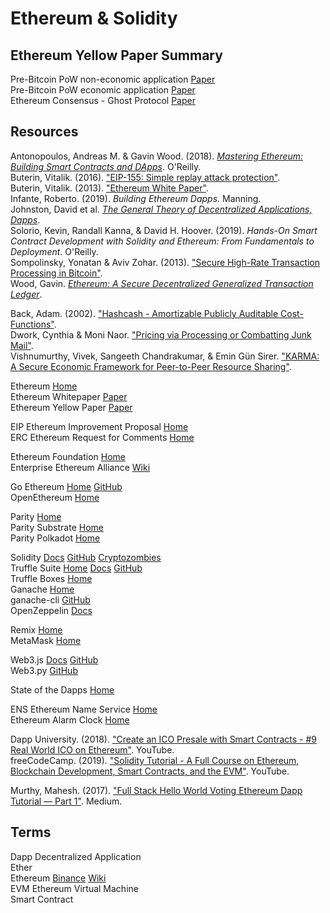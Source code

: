 # Ethereum & Solidity


## Ethereum Yellow Paper Summary

Pre-Bitcoin PoW non-economic application [Paper](http://www.wisdom.weizmann.ac.il/~naor/PAPERS/pvp.pdf)<br>
Pre-Bitcoin PoW economic application [Paper](https://www.cs.cornell.edu/people/egs/papers/karma.pdf)<br>
Ethereum Consensus - Ghost Protocol [Paper](https://eprint.iacr.org/2013/881)<br>

## Resources

Antonopoulos, Andreas M. & Gavin Wood. (2018). [_Mastering Ethereum: Building Smart Contracts and DApps_](https://github.com/ethereumbook/ethereumbook.git). O'Reilly.<br>
Buterin, Vitalik. (2016). ["EIP-155: Simple replay attack protection"](https://eips.ethereum.org/EIPS/eip-155).<br>
Buterin, Vitalik. (2013). ["Ethereum White Paper"](https://ethereum.org/whitepaper/).<br>
Infante, Roberto. (2019). _Building Ethereum Dapps_. Manning.<br>
Johnston, David et al. [_The General Theory of Decentralized Applications, Dapps_](https://github.com/DavidJohnstonCEO/DecentralizedApplications).<br>
Solorio, Kevin, Randall Kanna, & David H. Hoover. (2019). _Hands-On Smart Contract Development with Solidity and Ethereum: From Fundamentals to Deployment_. O'Reilly.<br>
Sompolinsky, Yonatan & Aviv Zohar. (2013). ["Secure High-Rate Transaction Processing in Bitcoin"](https://eprint.iacr.org/2013/881).<br>
Wood, Gavin. [_Ethereum: A Secure Decentralized Generalized Transaction Ledger_](https://ethereum.github.io/yellowpaper/paper.pdf).<br>

Back, Adam. (2002). ["Hashcash - Amortizable Publicly Auditable Cost-Functions"](http://www.hashcash.org/papers/amortizable.pdf).<br>
Dwork, Cynthia & Moni Naor. ["Pricing via Processing or Combatting Junk Mail"](http://www.wisdom.weizmann.ac.il/~naor/PAPERS/pvp.pdf).<br>
Vishnumurthy, Vivek, Sangeeth Chandrakumar, & Emin Gün Sirer. ["KARMA: A Secure Economic Framework for Peer-to-Peer Resource Sharing"](https://www.cs.cornell.edu/people/egs/papers/karma.pdf).<br>

Ethereum [Home](https://ethereum.org/en/)<br>
Ethereum Whitepaper [Paper](https://ethereum.org/whitepaper/)<br>
Ethereum Yellow Paper [Paper](https://ethereum.github.io/yellowpaper/paper.pdf)<br>

EIP Ethereum Improvement Proposal [Home](https://eips.ethereum.org)<br>
ERC Ethereum Request for Comments [Home](https://eips.ethereum.org/erc)<br>

Ethereum Foundation [Home](https://ethereum.foundation)<br>
Enterprise Ethereum Alliance [Wiki](https://entethalliance.org)<br>

Go Ethereum [Home](https://geth.ethereum.org) [GitHub](https://github.com/ethereum/go-ethereum)<br>
OpenEthereum [Home](https://openethereum.org)<br>

Parity [Home](https://www.parity.io)<br>
Parity Substrate [Home](https://www.parity.io/technologies/substrate/)<br>
Parity Polkadot [Home](https://polkadot.network)<br>

Solidity [Docs](https://docs.soliditylang.org/en/latest/) [GitHub](https://github.com/ethereum/solidity.git) [Cryptozombies](https://cryptozombies.io)<br>
Truffle Suite [Home](https://www.trufflesuite.com) [Docs](https://www.trufflesuite.com/docs) [GitHub](https://github.com/trufflesuite/truffle)<br>
Truffle Boxes [Home](https://www.trufflesuite.com/boxes)<br>
Ganache [Home](https://www.trufflesuite.com/ganache)<br>
ganache-cli [GitHub](https://github.com/trufflesuite/ganache-cli/)<br>
OpenZeppelin [Docs](https://docs.openzeppelin.com/openzeppelin/)<br>

Remix [Home](https://remix-project.org/)<br>
MetaMask [Home](https://metamask.io/)<br>

Web3.js [Docs](https://web3js.readthedocs.io/en/v1.3.4/) [GitHub](https://github.com/ChainSafe/web3.js)<br>
Web3.py [GitHub](https://github.com/ethereum/web3.py.git)<br>

State of the Dapps [Home](https://www.stateofthedapps.com)<br>

ENS Ethereum Name Service [Home](https://ens.domains)<br>
Ethereum Alarm Clock [Home](https://www.ethereum-alarm-clock.com)<br>

Dapp University. (2018). ["Create an ICO Presale with Smart Contracts - #9 Real World ICO on Ethereum"](https://www.youtube.com/watch?v=uPeRwDvkuCs). YouTube.<br>
freeCodeCamp. (2019). ["Solidity Tutorial - A Full Course on Ethereum, Blockchain Development, Smart Contracts, and the EVM"](https://www.youtube.com/watch?v=ipwxYa-F1uY). YouTube.<br>

Murthy, Mahesh. (2017). ["Full Stack Hello World Voting Ethereum Dapp Tutorial — Part 1"](https://medium.com/@mvmurthy/full-stack-hello-world-voting-ethereum-dapp-tutorial-part-1-40d2d0d807c2). Medium.<br>



## Terms

Dapp Decentralized Application<br>
Ether<br>
Ethereum [Binance](https://academy.binance.com/en/articles/what-is-ethereum) [Wiki](https://en.wikipedia.org/wiki/Ethereum)<br>
EVM Ethereum Virtual Machine<br>
Smart Contract<br>
